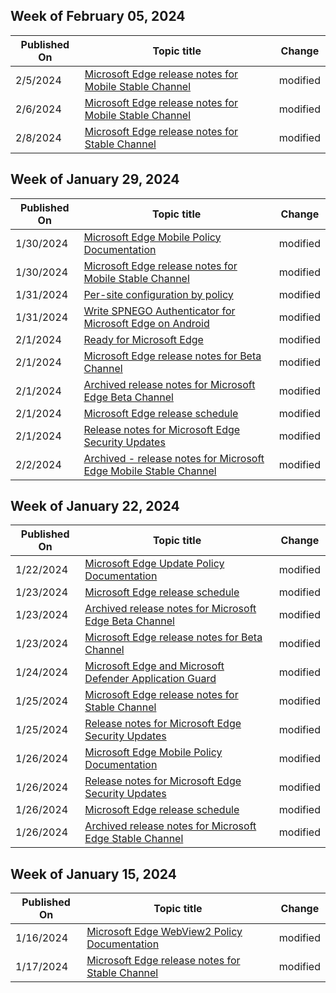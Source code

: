 <!-- This file is generated automatically each week. Changes made to this file will be overwritten.-->



## Week of February 05, 2024


| Published On |Topic title | Change |
|------|------------|--------|
| 2/5/2024 | [Microsoft Edge release notes for Mobile Stable Channel](/DeployEdge/microsoft-edge-relnote-mobile-stable-channel) | modified |
| 2/6/2024 | [Microsoft Edge release notes for Mobile Stable Channel](/DeployEdge/microsoft-edge-relnote-mobile-stable-channel) | modified |
| 2/8/2024 | [Microsoft Edge release notes for Stable Channel](/DeployEdge/microsoft-edge-relnote-stable-channel) | modified |


## Week of January 29, 2024


| Published On |Topic title | Change |
|------|------------|--------|
| 1/30/2024 | [Microsoft Edge Mobile Policy Documentation](/DeployEdge/microsoft-edge-mobile-policies) | modified |
| 1/30/2024 | [Microsoft Edge release notes for Mobile Stable Channel](/DeployEdge/microsoft-edge-relnote-mobile-stable-channel) | modified |
| 1/31/2024 | [Per-site configuration by policy](/DeployEdge/per-site-configuration-by-policy) | modified |
| 1/31/2024 | [Write SPNEGO Authenticator for Microsoft Edge on Android](/DeployEdge/edge-learnmore-write-spnego-authenticator) | modified |
| 2/1/2024 | [Ready for Microsoft Edge](/DeployEdge/deploy-edge-ready-for-edge) | modified |
| 2/1/2024 | [Microsoft Edge release notes for Beta Channel](/DeployEdge/microsoft-edge-relnote-beta-channel) | modified |
| 2/1/2024 | [Archived release notes for Microsoft Edge Beta Channel](/DeployEdge/microsoft-edge-relnote-archive-beta-channel) | modified |
| 2/1/2024 | [Microsoft Edge release schedule](/DeployEdge/microsoft-edge-release-schedule) | modified |
| 2/1/2024 | [Release notes for Microsoft Edge Security Updates](/DeployEdge/microsoft-edge-relnotes-security) | modified |
| 2/2/2024 | [Archived - release notes for Microsoft Edge Mobile Stable Channel](/DeployEdge/microsoft-edge-relnote-archive-mobile-stable-channel) | modified |


## Week of January 22, 2024


| Published On |Topic title | Change |
|------|------------|--------|
| 1/22/2024 | [Microsoft Edge Update Policy Documentation](/DeployEdge/microsoft-edge-update-policies) | modified |
| 1/23/2024 | [Microsoft Edge release schedule](/DeployEdge/microsoft-edge-release-schedule) | modified |
| 1/23/2024 | [Archived release notes for Microsoft Edge Beta Channel](/DeployEdge/microsoft-edge-relnote-archive-beta-channel) | modified |
| 1/23/2024 | [Microsoft Edge release notes for Beta Channel](/DeployEdge/microsoft-edge-relnote-beta-channel) | modified |
| 1/24/2024 | [Microsoft Edge and Microsoft Defender Application Guard](/DeployEdge/microsoft-edge-security-windows-defender-application-guard) | modified |
| 1/25/2024 | [Microsoft Edge release notes for Stable Channel](/DeployEdge/microsoft-edge-relnote-stable-channel) | modified |
| 1/25/2024 | [Release notes for Microsoft Edge Security Updates](/DeployEdge/microsoft-edge-relnotes-security) | modified |
| 1/26/2024 | [Microsoft Edge Mobile Policy Documentation](/DeployEdge/microsoft-edge-mobile-policies) | modified |
| 1/26/2024 | [Release notes for Microsoft Edge Security Updates](/DeployEdge/microsoft-edge-relnotes-security) | modified |
| 1/26/2024 | [Microsoft Edge release schedule](/DeployEdge/microsoft-edge-release-schedule) | modified |
| 1/26/2024 | [Archived release notes for Microsoft Edge Stable Channel](/DeployEdge/microsoft-edge-relnote-archive-stable-channel) | modified |


## Week of January 15, 2024


| Published On |Topic title | Change |
|------|------------|--------|
| 1/16/2024 | [Microsoft Edge WebView2 Policy Documentation](/DeployEdge/microsoft-edge-webview-policies) | modified |
| 1/17/2024 | [Microsoft Edge release notes for Stable Channel](/DeployEdge/microsoft-edge-relnote-stable-channel) | modified |
